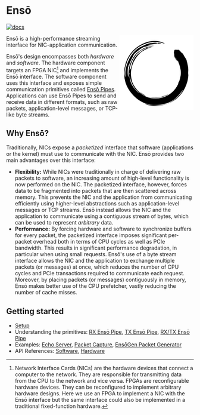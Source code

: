# Ensō

[![docs](https://github.com/crossroadsfpga/enso/actions/workflows/docs.yml/badge.svg)](https://github.com/crossroadsfpga/enso/actions/workflows/docs.yml)

<picture>
  <source media="(prefers-color-scheme: dark)" srcset="./docs/assets/enso-white.svg">
  <img align="right" width="200" alt="Enso" src="./docs/assets/enso-black.svg">
</picture>

Ensō is a high-performance streaming interface for NIC-application communication.

Ensō's design encompasses both *hardware* and *software*. The hardware component targets an FPGA NIC[^1] and implements the Ensō interface. The software component uses this interface and exposes simple communication primitives called [Ensō Pipes](https://crossroadsfpga.github.io/enso/primitives/rx_enso_pipe/). Applications can use Ensō Pipes to send and receive data in different formats, such as raw packets, application-level messages, or TCP-like byte streams.

[^1]: Network Interface Cards (NICs) are the hardware devices that connect a computer to the network. They are responsible for transmitting data from the CPU to the network and vice versa. FPGAs are reconfigurable hardware devices. They can be reconfigured to implement arbitrary hardware designs. Here we use an FPGA to implement a NIC with the Ensō interface but the same interface could also be implemented in a traditional fixed-function hardware.


## Why Ensō?

Traditionally, NICs expose a *packetized* interface that software (applications or the kernel) must use to communicate with the NIC. Ensō provides two main advantages over this interface:

- **Flexibility:** While NICs were traditionally in charge of delivering raw packets to software, an increasing amount of high-level functionality is now performed on the NIC. The packetized interface, however, forces data to be fragmented into packets that are then scattered across memory. This prevents the NIC and the application from communicating efficiently using higher-level abstractions such as application-level messages or TCP streams. Ensō instead allows the NIC and the application to communicate using a contiguous stream of bytes, which can be used to represent *arbitrary* data.
- **Performance:** By forcing hardware and software to synchronize buffers for every packet, the packetized interface imposes significant per-packet overhead both in terms of CPU cycles as well as PCIe bandwidth. This results in significant performance degradation, in particular when using small requests. Ensō's use of a byte stream interface allows the NIC and the application to exchange multiple packets (or messages) at once, which reduces the number of CPU cycles and PCIe transactions required to communicate each request. Moreover, by placing packets (or messages) contiguously in memory, Ensō makes better use of the CPU prefetcher, vastly reducing the number of cache misses.


## Getting started

- [Setup](https://crossroadsfpga.github.io/enso/getting_started/)
- Understanding the primitives: [RX Ensō Pipe](https://crossroadsfpga.github.io/enso/primitives/rx_enso_pipe/), [TX Ensō Pipe](https://crossroadsfpga.github.io/enso/primitives/tx_enso_pipe/), [RX/TX Ensō Pipe](https://crossroadsfpga.github.io/enso/primitives/rx_tx_enso_pipe/)
- Examples: [Echo Server](https://github.com/crossroadsfpga/enso/blob/master/software/examples/echo.cpp), [Packet Capture](https://github.com/crossroadsfpga/enso/blob/master/software/examples/capture.cpp), [EnsōGen Packet Generator](https://github.com/crossroadsfpga/enso/blob/master/software/examples/ensogen.cpp)
- API References: [Software](https://crossroadsfpga.github.io/enso/software/), [Hardware](https://crossroadsfpga.github.io/enso/hardware/)

